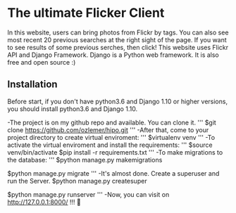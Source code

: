 #  The ultimate Flicker Client 
In this website, users can bring photos from Flickr by tags. You can also see most recent 20 previous searches at the right sight of the page. If you want to see results of some previous serches, then click! This website uses Flickr API and Django Framework.
Django is a Python web framework. It is also free and open source :) 
## Installation
Before start, if you don't have python3.6 and Django 1.10 or higher versions, you should install python3.6 and Django 1.10.

-The project is on my github repo and available. You can clone it.
'''
$git clone https://github.com/ozlemer/hipo.git
'''
-After that, come to your project directory to create virtual enviroment:
'''
  $virtualenv venv
'''
-To activate the virtual enviroment and install the requirements:
'''
  $source venv/bin/activate
  $pip install -r requirements.txt
'''
-To make migrations to the database:
'''
  $python manage.py makemigrations

  $python manage.py migrate
'''
-It's almost done. Create a superuser and run the Server.
  $python manage.py createsuper

  $python manage.py runserver
'''
-Now, you can visit on http://127.0.0.1:8000/ !!! :tada:
